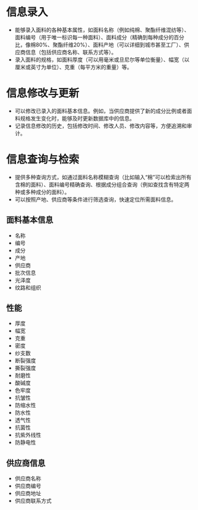 # **信息录入**
   - 能够录入面料的各种基本属性，如面料名称（例如纯棉、聚酯纤维混纺等）、面料编号（用于唯一标识每一种面料）、面料成分（精确到每种成分的百分比，像棉80%、聚酯纤维20%）、面料产地（可以详细到城市甚至工厂）、供应商信息（包括供应商名称、联系方式等）。
   - 录入面料的规格，如面料厚度（可以用毫米或旦尼尔等单位衡量）、幅宽（以厘米或英寸为单位）、克重（每平方米的重量）等。
     
# **信息修改与更新**
   - 可以修改已录入的面料基本信息。例如，当供应商提供了新的成分比例或者面料规格发生变化时，能够及时更新数据库中的信息。
   - 记录信息修改的历史，包括修改时间、修改人员、修改内容等，方便追溯和审计。
# **信息查询与检索**
   - 提供多种查询方式，如通过面料名称模糊查询（比如输入“棉”可以检索出所有含棉的面料）、面料编号精确查询、根据成分组合查询（例如查找含有特定两种或多种成分的面料）。
   - 可以按照产地、供应商等条件进行筛选查询，快速定位所需面料信息。


## 面料基本信息
- 名称
- 编号
- 成分
- 产地
- 供应商
- 批次信息
- 光泽度
- 纹路和组织
  
##  性能
- 厚度
- 幅宽
- 克重
- 密度
- 纱支数
- 断裂强度
- 撕裂强度
- 耐磨性
- 酸碱度
- 色牢度
- 抗皱性
- 防缩水性
- 防水性
- 透气性
- 抗菌性
- 抗紫外线性
- 防静电性

## 供应商信息
- 供应商名称
- 供应商编号
- 供应商地址
- 供应商联系方式

